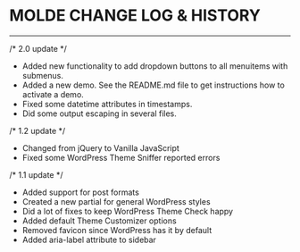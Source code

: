 # MOLDE CHANGE LOG & HISTORY
*******************************************************************

/* 2.0 update */
- Added new functionality to add dropdown buttons to all menuitems with submenus.
- Added a new demo. See the README.md file to get instructions how to activate a demo.
- Fixed some datetime attributes in timestamps.
- Did some output escaping in several files.

/* 1.2 update */
- Changed from jQuery to Vanilla JavaScript
- Fixed some WordPress Theme Sniffer reported errors

/* 1.1 update */
- Added support for post formats
- Created a new partial for general WordPress styles
- Did a lot of fixes to keep WordPress Theme Check happy
- Added default Theme Customizer options
- Removed favicon since WordPress has it by default
- Added aria-label attribute to sidebar